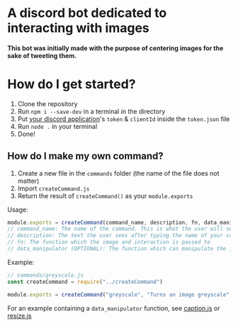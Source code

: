 # A discord bot dedicated to interacting with images

#### This bot was initially made with the purpose of centering images for the sake of tweeting them.

# How do I get started?
1. Clone the repository
2. Run `npm i --save-dev` in a terminal in the directory
3. Put [your discord application](https://discord.com/developers/applications)'s `token` & `clientId` inside the `token.json` file
4. Run `node .` in your terminal
5. Done!

## How do I make my own command?

1. Create a new file in the `commands` folder (the name of the file does not matter)
2. Import `createCommand.js`
3. Return the result of `createCommand()` as your `module.exports`

Usage:
```js
module.exports = createCommand(command_name, description, fn, data_manipulator?)
// command_name: The name of the command. This is what the user will see & type
// description: The text the user sees after typing the name of your command
// fn: The function which the image and interaction is passed to
// data_manipulator (OPTIONAL): The function which can manipulate the information the command contains, such as any extra arguments in your command
```

Example:
```js
// commands/greyscale.js
const createCommand = require("../createCommand")

module.exports = createCommand("greyscale", "Turns an image greyscale", image => image.greyscale())
```
For an example containing a `data_manipulator` function, see [caption.js](commands/caption.js) or [resize.js](commands/resize.js)